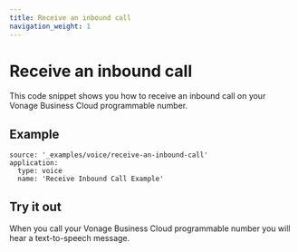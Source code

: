 ```yaml
---
title: Receive an inbound call
navigation_weight: 1
---
```


# Receive an inbound call

This code snippet shows you how to receive an inbound call on your Vonage Business Cloud programmable number.

## Example

```code_snippets
source: '_examples/voice/receive-an-inbound-call'
application:
  type: voice
  name: 'Receive Inbound Call Example'
```

## Try it out

When you call your Vonage Business Cloud programmable number you will hear a text-to-speech message.

